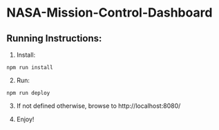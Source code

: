 # NASA-Mission-Control-Dashboard

## Running Instructions:

1. Install:
```
npm run install
```
2. Run:
```
npm run deploy
```
3. If not defined otherwise, browse to http://localhost:8080/

4. Enjoy!
